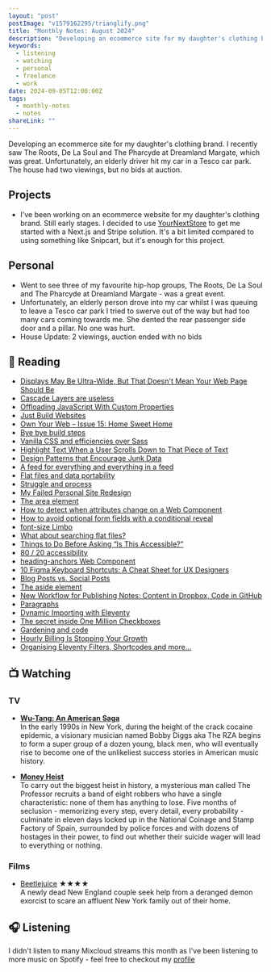```yaml
---
layout: "post"
postImage: "v1579162295/trianglify.png"
title: "Monthly Notes: August 2024"
description: "Developing an ecommerce site for my daughter's clothing brand. I recently saw The Roots, De La Soul and The Pharcyde at Dreamland Margate, which was great. Unfortunately, an elderly driver hit my car in a Tesco car park. The house had two viewings, but no bids at auction."
keywords:
  - listening
  - watching
  - personal
  - freelance
  - work
date: 2024-09-05T12:00:00Z
tags:
  - monthly-notes
  - notes
shareLink: ""
---
```


<p class="lead">Developing an ecommerce site for my daughter's clothing brand. I recently saw The Roots, De La Soul and The Pharcyde at Dreamland Margate, which was great. Unfortunately, an elderly driver hit my car in a Tesco car park. The house had two viewings, but no bids at auction.</p>

## Projects
- I've been working on an ecommerce website for my daughter's clothing brand. Still early stages. I decided to use [YourNextStore](https://yournextstore.com/) to get me started with a Next.js and Stripe solution. It's a bit limited compared to using something like Snipcart, but it's enough for this project.

## Personal
- Went to see three of my favourite hip-hop groups, The Roots, De La Soul and The Pharcyde at Dreamland Margate - was a great event.
- Unfortunately, an elderly person drove into my car whilst I was queuing to leave a Tesco car park I tried to swerve out of the way but had too many cars coming towards me. She dented the rear passenger side door and a pillar. No one was hurt.
- House Update: 2 viewings, auction ended with no bids

## 📖 Reading
- [Displays May Be Ultra-Wide, But That Doesn't Mean Your Web Page Should Be](https://martech.zone/optimal-web-page-width/)
- [Cascade Layers are useless](https://www.matuzo.at/blog/2023/cascade-layers-are-useless)
- [Offloading JavaScript With Custom Properties](https://heydonworks.com/article/offloading-javascript-with-custom-properties/)
- [Just Build Websites](https://blog.jim-nielsen.com/2024/just-build-websites/)
- [Own Your Web – Issue 15: Home Sweet Home](https://buttondown.email/ownyourweb/archive/issue-15/)
- [Bye bye build steps](https://gomakethings.com/bye-bye-build-steps/)
- [Vanilla CSS and efficiencies over Sass](https://gomakethings.com/vanilla-css-and-efficiencies-over-sass/)
- [Highlight Text When a User Scrolls Down to That Piece of Text](https://frontendmasters.com/blog/highlight-text-when-a-user-scrolls-down-to-that-piece-of-text/)
- [Design Patterns that Encourage Junk Data](https://css-irl.info/design-patterns-that-encourage-junk-data/)
- [A feed for everything and everything in a feed](https://coryd.dev/posts/2024/a-feed-for-everything-and-everything-in-a-feed/)
- [Flat files and data portability](https://gomakethings.com/flat-files-and-data-portability/)
- [Struggle and process](https://robinrendle.com/notes/struggle-and-process/)
- [My Failed Personal Site Redesign](https://blog.jim-nielsen.com/2024/my-failed-peronsal-site-redesign/)
- [The area element](https://heydonworks.com/article/the-area-element/)
- [How to detect when attributes change on a Web Component](https://gomakethings.com/how-to-detect-when-attributes-change-on-a-web-component/)
- [How to avoid optional form fields with a conditional reveal](https://adamsilver.io/blog/how-to-avoid-optional-form-fields-with-a-conditional-reveal/)
- [font-size Limbo](https://sebastianlaube.de/en/blog/font-size-limbo)
- [What about searching flat files?](https://gomakethings.com/what-about-searching-flat-files/)
- [Things to Do Before Asking “Is This Accessible?”](https://adrianroselli.com/2024/08/things-to-do-before-asking-is-this-accessible.html)
- [80 / 20 accessibility](https://marcus.io/blog/80-20-accessibility)
- [heading-anchors Web Component](https://darn.es/heading-anchors-web-component/)
- [10 Figma Keyboard Shortcuts: A Cheat Sheet for UX Designers](https://designlab.com/blog/10-figma-keyboard-shortcuts-a-cheat-sheet-for-ux-designers)
- [Blog Posts vs. Social Posts](https://blog.jim-nielsen.com/2024/blog-vs-social-posts/)
- [The aside element](https://heydonworks.com/article/the-aside-element/)
- [New Workflow for Publishing Notes: Content in Dropbox, Code in GitHub](https://blog.jim-nielsen.com/2024/notes-site-via-content-in-dropbox/)
- [Paragraphs](https://www.scottohara.me/blog/2024/08/29/paragraphs.html)
- [Dynamic Importing with Eleventy](https://www.trovster.com/blog/2024/08/dynamic-importing-with-eleventy)
- [The secret inside One Million Checkboxes](http://eieio.games/essays/the-secret-in-one-million-checkboxes/)
- [Gardening and code](https://gomakethings.com/gardening-and-code/)
- [Hourly Billing Is Stopping Your Growth](https://www.kyleprinsloo.com/articles/stop-billing-hourly)
- [Organising Eleventy Filters, Shortcodes and more…](https://www.trovster.com/blog/2024/08/organising-eleventy-filters-shortcodes-and-more)

## 📺 Watching

### TV
- **[Wu-Tang: An American Saga](https://www.themoviedb.org/tv/90870-wu-tang-an-american-saga "Wu-Tang: An American Saga")**  
In the early 1990s in New York, during the height of the crack cocaine epidemic, a visionary musician named Bobby Diggs aka The RZA begins to form a super group of a dozen young, black men, who will eventually rise to become one of the unlikeliest success stories in American music history.

- **[Money Heist](https://www.themoviedb.org/tv/71446-la-casa-de-papel "Money Heist")**  
To carry out the biggest heist in history, a mysterious man called The Professor recruits a band of eight robbers who have a single characteristic: none of them has anything to lose. Five months of seclusion - memorizing every step, every detail, every probability - culminate in eleven days locked up in the National Coinage and Stamp Factory of Spain, surrounded by police forces and with dozens of hostages in their power, to find out whether their suicide wager will lead to everything or nothing.

### Films
- [Beetlejuice](https://www.themoviedb.org/movie/4011-beetlejuice "Beetlejuice") ★★★★  
A newly dead New England couple seek help from a deranged demon exorcist to scare an affluent New York family out of their home.

## 🎧 Listening
I didn't listen to many Mixcloud streams this month as I've been listening to more music on Spotify - feel free to checkout my [profile](https://open.spotify.com/user/juan.fernandes)

